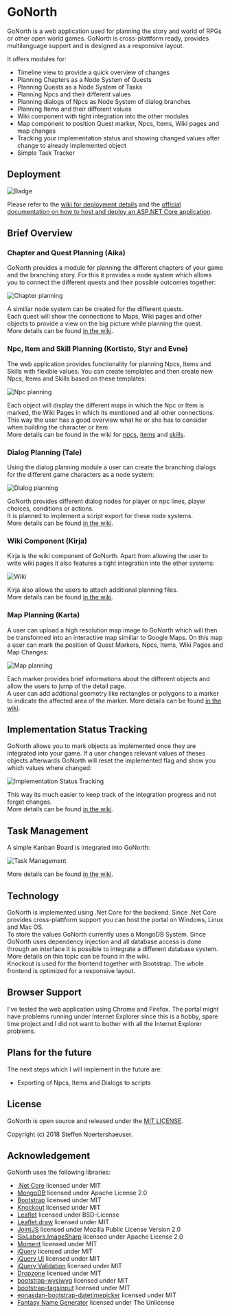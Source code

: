# GoNorth

GoNorth is a web application used for planning the story and world of RPGs or other open world games. GoNorth is cross-plattform ready, provides multilanguage support and is designed as a responsive layout. 

It offers modules for:
 * Timeline view to provide a quick overview of changes
 * Planning Chapters as a Node System of Quests
 * Planning Quests as a Node System of Tasks
 * Planning Npcs and their different values
 * Planning dialogs of Npcs as Node System of dialog branches
 * Planning Items and their different values
 * Wiki component with tight integration into the other modules
 * Map component to position Quest marker, Npcs, Items, Wiki pages and map changes
 * Tracking your implementation status and showing changed values after change to already implemented object
 * Simple Task Tracker

## Deployment
![Badge](https://leif-dev.visualstudio.com/_apis/public/build/definitions/31ab5f65-48ba-4e5b-a93d-590ba3af9850/2/badge)

Please refer to the [wiki for deployment details](https://github.com/steffendx/GoNorth/wiki/Deployment) and the [official documentation on how to host and deploy an ASP.NET Core application](https://docs.microsoft.com/en-us/aspnet/core/host-and-deploy/?tabs=aspnetcore2x).

## Brief Overview

### Chapter and Quest Planning (Aika)
GoNorth provides a module for planning the different chapters of your game and the branching story.
For this it provides a node system which allows you to connect the different quests and their possible outcomes together:

![Chapter planning](https://github.com/steffendx/GoNorth/blob/master/TeaserImages/Aika.PNG?raw=true)

A similiar node system can be created for the different quests.  
Each quest will show the connections to Maps, Wiki pages and other objects to provide a view on the big picture while planning the quest.  
More details can be found [in the wiki](https://github.com/steffendx/GoNorth/wiki/Aika).

### Npc, Item and Skill Planning (Kortisto, Styr and Evne)
The web application provides functionality for planning Npcs, Items and Skills with flexible values. You can create templates and then create new Npcs, Items and Skills based on these templates:

![Npc planning](https://github.com/steffendx/GoNorth/blob/master/TeaserImages/Kortisto.PNG?raw=true)

Each object will display the different maps in which the Npc or Item is marked, the Wiki Pages in which its mentioned and all other connections. This way the user has a good overview what he or she has to consider when building the character or item.  
More details can be found in the wiki for [npcs](https://github.com/steffendx/GoNorth/wiki/Kortisto), [items](https://github.com/steffendx/GoNorth/wiki/Styr) and [skills](https://github.com/steffendx/GoNorth/wiki/Evne).

### Dialog Planning (Tale)
Using the dialog planning module a user can create the branching dialogs for the different game characters as a node system:

![Dialog planning](https://github.com/steffendx/GoNorth/blob/master/TeaserImages/Tale.PNG?raw=true)

GoNorth provides different dialog nodes for player or npc lines, player choices, conditions or actions.  
It is planned to implement a script export for these node systems.  
More details can be found [in the wiki](https://github.com/steffendx/GoNorth/wiki/Tale).

### Wiki Component (Kirja)
Kirja is the wiki component of GoNorth. Apart from allowing the user to write wiki pages it also features a tight integration into the other systems:

![Wiki](https://github.com/steffendx/GoNorth/blob/master/TeaserImages/Kirja.PNG?raw=true)

Kirja also allows the users to attach additional planning files.  
More details can be found [in the wiki](https://github.com/steffendx/GoNorth/wiki/Kirja).

### Map Planning (Karta)
A user can upload a high resolution map image to GoNorth which will then be transformed into an interactive map similiar to Google Maps. On this map a user can mark the position of Quest Markers, Npcs, Items, Wiki Pages and Map Changes:

![Map planning](https://github.com/steffendx/GoNorth/blob/master/TeaserImages/Karta.PNG?raw=true)

Each marker provides brief informations about the different objects and allow the users to jump of the detail page.  
A user can add addtional geometry like rectangles or polygons to a marker to indicate the affected area of the marker.
More details can be found [in the wiki](https://github.com/steffendx/GoNorth/wiki/Karta).

## Implementation Status Tracking
GoNorth allows you to mark objects as implemented once they are integrated into your game. If a user changes relevant values of theses objects afterwards GoNorth will reset the implemented flag and show you which values where changed:

![Implementation Status Tracking](https://github.com/steffendx/GoNorth/blob/master/TeaserImages/ImplementationStatus.PNG?raw=true)

This way its much easier to keep track of the integration progress and not forget changes.  
More details can be found [in the wiki](https://github.com/steffendx/GoNorth/wiki/Implementation-Status-Tracking).

## Task Management
A simple Kanban Board is integrated into GoNorth:

![Task Management](https://github.com/steffendx/GoNorth/blob/master/TeaserImages/Task.PNG?raw=true)

More details can be found [in the wiki](https://github.com/steffendx/GoNorth/wiki/Task-Management).

## Technology
GoNorth is implemented using .Net Core for the backend. Since .Net Core provides cross-plattform support you can host the portal on Windows, Linux and Mac OS.  
To store the values GoNorth currently uses a MongoDB System. Since GoNorth uses dependency injection and all database access is done through an interface it is possible to integrate a different database system. More details on this topic can be found in the wiki.  
Knockout is used for the frontend together with Bootstrap. The whole frontend is optimized for a responsive layout.   

## Browser Support
I've tested the web application using Chrome and Firefox. The portal might have problems running under Internet Explorer since this is a hobby, spare time project and I did not want to bother with all the Internet Explorer problems.

## Plans for the future
The next steps which I will implement in the future are:
 * Exporting of Npcs, Items and Dialogs to scripts 

## License
GoNorth is open source and released under the [MIT LICENSE](LICENSE).

Copyright (c) 2018 Steffen Noertershaeuser.

## Acknowledgement
GoNorth uses the following libraries:
 * [.Net Core](https://github.com/dotnet/core) licensed under MIT
 * [MongoDB](https://www.mongodb.com/) licensed under Apache License 2.0
 * [Bootstrap](https://getbootstrap.com/) licensed under MIT
 * [Knockout](http://knockoutjs.com/) licensed under MIT
 * [Leaflet](http://leafletjs.com/) licensed under BSD-License
 * [Leaflet.draw](https://github.com/Leaflet/Leaflet.draw) licensed under MIT
 * [JointJS](https://www.jointjs.com) licensed under Mozilla Public License Version 2.0
 * [SixLabors.ImageSharp](https://github.com/SixLabors/ImageSharp) licensed under Apache License 2.0
 * [Moment](https://github.com/moment/moment) licensed under MIT
 * [jQuery](https://jquery.org/) licensed under MIT
 * [jQuery UI](http://jqueryui.com/) licensed under MIT
 * [jQuery Validation](http://jqueryvalidation.org/) licensed under MIT
 * [Dropzone](https://github.com/enyo/dropzone) licensed under MIT
 * [bootstrap-wysiwyg](https://github.com/mindmup/bootstrap-wysiwyg) licensed under MIT
 * [bootstrap-tagsinput](https://github.com/bootstrap-tagsinput/bootstrap-tagsinput) licensed under MIT
 * [eonasdan-bootstrap-datetimepicker](https://github.com/Eonasdan/bootstrap-datetimepicker) licensed under MIT
 * [Fantasy Name Generator](https://github.com/skeeto/fantasyname) licensed under The Unlicense